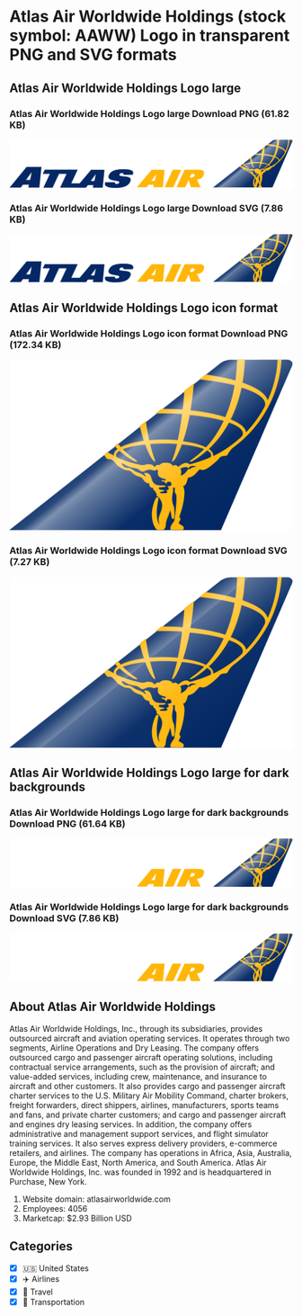 # Atlas Air Worldwide Holdings (stock symbol: AAWW) Logo in transparent PNG and SVG formats

## Atlas Air Worldwide Holdings Logo large

### Atlas Air Worldwide Holdings Logo large Download PNG (61.82 KB)

![Atlas Air Worldwide Holdings Logo large Download PNG (61.82 KB)](/img/orig/AAWW_BIG-955480e3.png)

### Atlas Air Worldwide Holdings Logo large Download SVG (7.86 KB)

![Atlas Air Worldwide Holdings Logo large Download SVG (7.86 KB)](/img/orig/AAWW_BIG-6e7111a2.svg)

## Atlas Air Worldwide Holdings Logo icon format

### Atlas Air Worldwide Holdings Logo icon format Download PNG (172.34 KB)

![Atlas Air Worldwide Holdings Logo icon format Download PNG (172.34 KB)](/img/orig/AAWW-1360d09a.png)

### Atlas Air Worldwide Holdings Logo icon format Download SVG (7.27 KB)

![Atlas Air Worldwide Holdings Logo icon format Download SVG (7.27 KB)](/img/orig/AAWW-e537beea.svg)

## Atlas Air Worldwide Holdings Logo large for dark backgrounds

### Atlas Air Worldwide Holdings Logo large for dark backgrounds Download PNG (61.64 KB)

![Atlas Air Worldwide Holdings Logo large for dark backgrounds Download PNG (61.64 KB)](/img/orig/AAWW_BIG.D-62d386e8.png)

### Atlas Air Worldwide Holdings Logo large for dark backgrounds Download SVG (7.86 KB)

![Atlas Air Worldwide Holdings Logo large for dark backgrounds Download SVG (7.86 KB)](/img/orig/AAWW_BIG.D-69ba4bbd.svg)

## About Atlas Air Worldwide Holdings

Atlas Air Worldwide Holdings, Inc., through its subsidiaries, provides outsourced aircraft and aviation operating services. It operates through two segments, Airline Operations and Dry Leasing. The company offers outsourced cargo and passenger aircraft operating solutions, including contractual service arrangements, such as the provision of aircraft; and value-added services, including crew, maintenance, and insurance to aircraft and other customers. It also provides cargo and passenger aircraft charter services to the U.S. Military Air Mobility Command, charter brokers, freight forwarders, direct shippers, airlines, manufacturers, sports teams and fans, and private charter customers; and cargo and passenger aircraft and engines dry leasing services. In addition, the company offers administrative and management support services, and flight simulator training services. It also serves express delivery providers, e-commerce retailers, and airlines. The company has operations in Africa, Asia, Australia, Europe, the Middle East, North America, and South America. Atlas Air Worldwide Holdings, Inc. was founded in 1992 and is headquartered in Purchase, New York.

1. Website domain: atlasairworldwide.com
2. Employees: 4056
3. Marketcap: $2.93 Billion USD


## Categories
- [x] 🇺🇸 United States
- [x] ✈️ Airlines
- [x] 🌴 Travel
- [x] 🚚 Transportation

